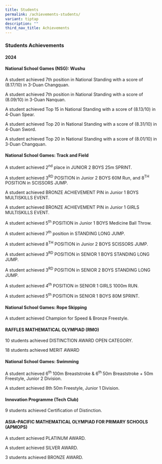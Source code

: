 ```yaml
---
title: Students
permalink: /achievements-students/
variant: tiptap
description: ""
third_nav_title: Achievements
---
```

<h3>Students Achievements</h3>
<h4>2024</h4>
<h4>National School Games (NSG): Wushu</h4>
<p>A student achieved 7th position in National Standing with a score of (8.17/10)
in 3-Duan Changquan.</p>
<p>A student achieved 7th position in National Standing with a score of (8.09/10)
in 3-Duan Nanquan.</p>
<p>A student achieved Top 15 in National Standing with a score of (8.13/10)
in 4-Duan Spear.</p>
<p>A student achieved Top 20 in National Standing with a score of (8.31/10)
in 4-Duan Sword.</p>
<p>A student achieved Top 20 in National Standing with a score of (8.01/10)
in 3-Duan Changquan.</p>
<h4>National School Games: Track and Field</h4>
<p>A student achieved 2<sup>nd</sup> place in JUNIOR 2 BOYS 25m SPRINT.</p>
<p>A student achieved 3<sup>RD</sup> POSITION in Junior 2 BOYS 60M Run, and
8<sup>TH</sup> POSITION in SCISSORS JUMP.</p>
<p>A student achieved BRONZE ACHIEVEMENT PIN in Junior 1 BOYS MULTISKILLS
EVENT.</p>
<p>A student achieved BRONZE ACHIEVEMENT PIN in Junior 1 GIRLS MULTISKILLS
EVENT.</p>
<p>A student achieved 5<sup>th</sup> POSITION in Junior 1 BOYS Medicine Ball
Throw.</p>
<p>A student achieved 7<sup>th</sup> position in STANDING LONG JUMP.</p>
<p>A student achieved 8<sup>TH</sup> POSITION in Junior 2 BOYS SCISSORS JUMP.</p>
<p>A student achieved 3<sup>RD</sup> POSITION in SENIOR 1 BOYS STANDING LONG
JUMP.</p>
<p>A student achieved 3<sup>RD</sup> POSITION in SENIOR 2 BOYS STANDING LONG
JUMP.</p>
<p>A student achieved 4<sup>th</sup> POSITION in SENIOR 1 GIRLS 1000m RUN.</p>
<p>A student achieved 5<sup>th</sup> POSITION in SENIOR 1 BOYS 80M SPRINT.</p>
<p></p>
<p></p>
<h4>National School Games: Rope Skipping</h4>
<p>A student achieved Champion for Speed &amp; Bronze Freestyle.</p>
<h4>RAFFLES MATHEMATICAL OLYMPIAD&nbsp;(RMO)</h4>
<p>10 students achieved DISTINCTION AWARD OPEN CATEGORY.</p>
<p>18 students achieved MERIT AWARD</p>
<h4>National School Games: Swimming</h4>
<p>A student achieved 6<sup>th </sup>100m Breaststroke &amp; 6<sup>th </sup>50m
Breaststroke + 50m Freestyle, Junior 2 Division.</p>
<p>A student achieved 8th 50m Freestyle, Junior 1 Division.</p>
<h4>Innovation Programme (Tech Club)</h4>
<p>9 students achieved Certification of Distinction.</p>
<h4>ASIA–PACIFIC MATHEMATICAL OLYMPIAD FOR PRIMARY SCHOOLS (APMOPS)</h4>
<p>A student achieved PLATINUM AWARD.</p>
<p>A student achieved SILVER AWARD.</p>
<p>3 students achieved BRONZE AWARD.</p>
<p></p>